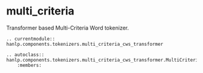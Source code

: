 # multi_criteria

Transformer based Multi-Criteria Word tokenizer.

```{eval-rst}
.. currentmodule:: hanlp.components.tokenizers.multi_criteria_cws_transformer

.. autoclass:: hanlp.components.tokenizers.multi_criteria_cws_transformer.MultiCriteriaTransformerTaggingTokenizer
	:members:

```
